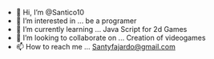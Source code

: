 - 👋 Hi, I’m @Santico10
- 👀 I’m interested in ... be a programer 
- 🌱 I’m currently learning ... Java Script for 2d Games
- 💞️ I’m looking to collaborate on ... Creation of videogames 
- 📫 How to reach me ... Santyfajardo@gmail.com

<!---
Santico10/Santico10 is a ✨ special ✨ repository because its `README.md` (this file) appears on your GitHub profile.
You can click the Preview link to take a look at your changes.
--->
